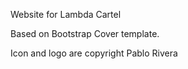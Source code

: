 Website for Lambda Cartel

Based on Bootstrap Cover template.

Icon and logo are copyright Pablo Rivera